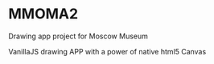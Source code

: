 # MMOMA2
Drawing app project for Moscow Museum

VanillaJS drawing APP with a power of native html5 Canvas
